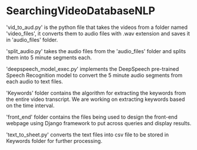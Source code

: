 # SearchingVideoDatabaseNLP

'vid_to_aud.py' is the python file that takes the videos from a folder named 'video_files', it converts them to audio files with .wav extension and saves it in 'audio_files' folder.

'split_audio.py' takes the audio files from the 'audio_files' folder and splits them into 5 minute segments each.

'deepspeech_model_exec.py' implements the DeepSpeech pre-trained Speech Recognition model to convert the 5 minute audio segments from each audio to text files.

'Keywords' folder contains the algorithm for extracting the keywords from the entire video transcript. We are working on extracting keywords based on the time interval.

'front_end' folder contains the files being used to design the front-end webpage using Django framework to put across queries and display results.

'text_to_sheet.py' converts the text files into csv file to be stored in Keywords folder for further processing.
